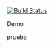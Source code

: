 [![Build Status](https://travis-ci.org/xgalen/travis-test.svg)](https://travis-ci.org/xgalen/travis-test)

Demo

prueba
